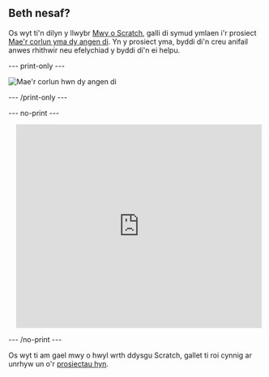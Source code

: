 ## Beth nesaf?

Os wyt ti'n dilyn y llwybr [Mwy o Scratch](https://projects.raspberrypi.org/en/raspberrypi/more-scratch), galli di symud ymlaen i'r prosiect [Mae'r corlun yma dy angen di](https://projects.raspberrypi.org/en/projects/this-sprite-needs-you). Yn y prosiect yma, byddi di'n creu anifail anwes rhithwir neu efelychiad y byddi di'n ei helpu.

--- print-only ---

![Mae'r corlun hwn dy angen di](images/this-sprite-needs-you.png)

--- /print-only ---

--- no-print ---

<div class="scratch-preview" style="margin-left: 15px;">
  <iframe allowtransparency="true" width="485" height="402" src="https://scratch.mit.edu/projects/embed/530008968/?autostart=false" frameborder="0"></iframe>
</div>

--- /no-print ---

Os wyt ti am gael mwy o hwyl wrth ddysgu Scratch, gallet ti roi cynnig ar unrhyw un o'r [prosiectau hyn](https://projects.raspberrypi.org/en/projects?software%5B%5D=scratch&curriculum%5B%5D=%201).
